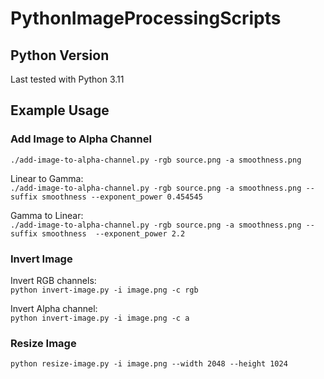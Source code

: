 # PythonImageProcessingScripts

## Python Version

Last tested with Python 3.11

## Example Usage

### Add Image to Alpha Channel
`./add-image-to-alpha-channel.py -rgb source.png -a smoothness.png`

Linear to Gamma:\
`./add-image-to-alpha-channel.py -rgb source.png -a smoothness.png --suffix smoothness --exponent_power 0.454545`

Gamma to Linear:\
`./add-image-to-alpha-channel.py -rgb source.png -a smoothness.png --suffix smoothness  --exponent_power 2.2`

### Invert Image

Invert RGB channels:\
`python invert-image.py -i image.png -c rgb`

Invert Alpha channel:\
`python invert-image.py -i image.png -c a`

### Resize Image
`python resize-image.py -i image.png --width 2048 --height 1024`